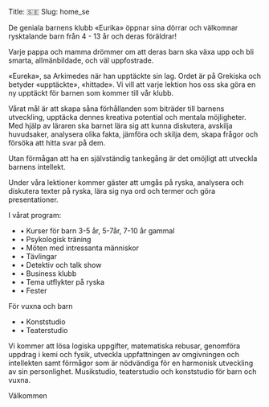 Title: 🇸🇪
Slug: home_se

De geniala barnens klubb «Eurika» öppnar sina dörrar och välkomnar rysktalande barn från 4 - 13 år och deras föräldrar!

Varje pappa och mamma drömmer om att deras barn ska växa upp och bli smarta, allmänbildade, och väl uppfostrade. 

«Eureka», sa Arkimedes när han upptäckte sin lag. Ordet är på Grekiska och betyder «upptäckte», «hittade». Vi vill att varje lektion hos oss ska göra en ny upptäckt för barnen som kommer till vår klubb.

Vårat mål är att skapa såna förhållanden som biträder till barnens utveckling, upptäcka dennes kreativa potential och mentala möjligheter. Med hjälp av läraren ska barnet lära sig att kunna diskutera, avskilja huvudsaker, analysera olika fakta, jämföra och skilja dem, skapa frågor och försöka att hitta svar på dem. 

Utan förmågan att ha en självständig tankegång är det omöjligt att utveckla barnens intellekt.

Under våra lektioner kommer gäster att umgås på ryska, analysera och diskutera texter på ryska, lära sig nya ord och termer och göra presentationer.

I vårat program:

* • Kurser för barn 3-5 år, 5-7år, 7-10 år gammal
* • Psykologisk träning
* • Möten med intressanta människor
* • Tävlingar
* • Detektiv och talk show
* • Business klubb
* • Tema utflykter på ryska
* • Fester

För vuxna och barn

* • Konststudio
* • Teaterstudio 

Vi kommer att lösa logiska uppgifter, matematiska rebusar, genomföra uppdrag i kemi och fysik, utveckla uppfattningen av omgivningen och intellekten samt förmågor som är nödvändiga för en harmonisk utveckling av sin personlighet. Musikstudio, teaterstudio och konststudio för barn och vuxna. 

Välkommen

